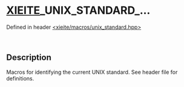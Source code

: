 # [XIEITE](../../macros.md)\_UNIX\_STANDARD\_...
Defined in header [<xieite/macros/unix_standard.hpp>](../../include/xieite/macros/unix_standard.hpp)

&nbsp;

## Description
Macros for identifying the current UNIX standard. See header file for definitions.
